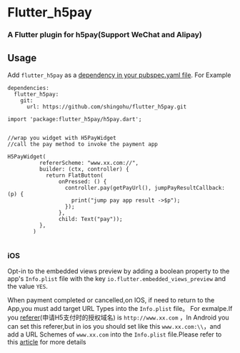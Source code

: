 # Flutter_h5pay
### A Flutter plugin for h5pay(Support WeChat and Alipay)







## Usage

Add `flutter_h5pay` as a [dependency in your pubspec.yaml file](https://flutter.io/platform-plugins/).
For Example
```
dependencies:
  flutter_h5pay:
    git:
      url: https://github.com/shingohu/flutter_h5pay.git
```

```
import 'package:flutter_h5pay/h5pay.dart';


//wrap you widget with H5PayWidget
//call the pay method to invoke the payment app

H5PayWidget(
          refererScheme: "www.xx.com://",
          builder: (ctx, controller) {
            return FlatButton(
                onPressed: () {
                  controller.pay(getPayUrl(), jumpPayResultCallback: (p) {
                    print("jump pay app result ->$p");
                  });
                },
                child: Text("pay"));
          },
        )


```


### iOS
Opt-in to the embedded views preview by adding a boolean property to the app's `Info.plist` file
with the key `io.flutter.embedded_views_preview` and the value `YES`.

When payment completed or cancelled,on IOS, if need to return to the App,you must add target URL Types into the `Info.plist` file。
For exmalpe.If you [referer](https://pay.weixin.qq.com/wiki/doc/api/H5.php?chapter=15_4 "referer")(申请H5支付时的授权域名) is `http://www.xx.com` ，In Android you can set this referer,but in ios you should set like this `www.xx.com:\\`，and add a URL Schemes of  `www.xx.com` into the `Info.plist` file.Please refer to this [article](https://juejin.im/post/5bc83676e51d450e4369b526 "article") for more details 









